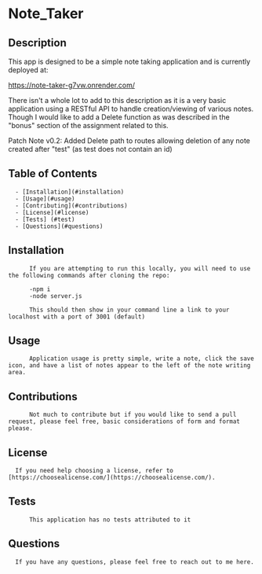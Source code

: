 # Note_Taker

## Description
  This app is designed to be a simple note taking application and is currently deployed at:

  https://note-taker-g7vw.onrender.com/

  There isn't a whole lot to add to this description as it is a very basic application using a RESTful API to handle creation/viewing of various notes. Though I would like to add a Delete function as was described in the "bonus" section of the assignment related to this.

  Patch Note v0.2: Added Delete path to routes allowing deletion of any note created after "test" (as test does not contain an id)
  
## Table of Contents
      - [Installation](#installation)
      - [Usage](#usage)
      - [Contributing](#contributions)
      - [License](#license)
      - [Tests] (#test)
      - [Questions](#questions)
  ## Installation
          If you are attempting to run this locally, you will need to use the following commands after cloning the repo:

          -npm i
          -node server.js

          This should then show in your command line a link to your localhost with a port of 3001 (default)
  ## Usage
          Application usage is pretty simple, write a note, click the save icon, and have a list of notes appear to the left of the note writing area.
  ## Contributions
          Not much to contribute but if you would like to send a pull request, please feel free, basic considerations of form and format please.
  ## License


      If you need help choosing a license, refer to [https://choosealicense.com/](https://choosealicense.com/).
  
  ## Tests
          This application has no tests attributed to it
  ## Questions
      If you have any questions, please feel free to reach out to me here.
